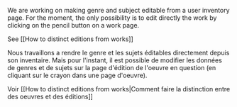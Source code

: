<!-- LANG:EN, title="How to add genres and sujects"-->
 
We are working on making genre and subject editable from a user inventory page. For the moment, the only possibility is to edit directly the work by clicking on the pencil button on a work page. 

See  [[How to distinct editions from works]]

<!-- LANG:EN, title="Comment faire pour ajouter des genres et des sujets"-->
 
Nous travaillons a rendre le genre et les sujets éditables directement depuis son inventaire. Mais pour l'instant, il est possible de modifier les données de genres et de sujets sur la page d'édition de l'oeuvre en question (en cliquant sur le crayon dans une page d'oeuvre).

Voir  [[How to distinct editions from works|Comment faire la distinction entre des oeuvres et des éditions]]